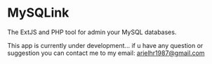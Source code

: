 MySQLink
========

The ExtJS and PHP tool for admin your MySQL databases.

This app is currently under development... if u have any question or suggestion you can contact me to my email: arielhr1987@gmail.com
